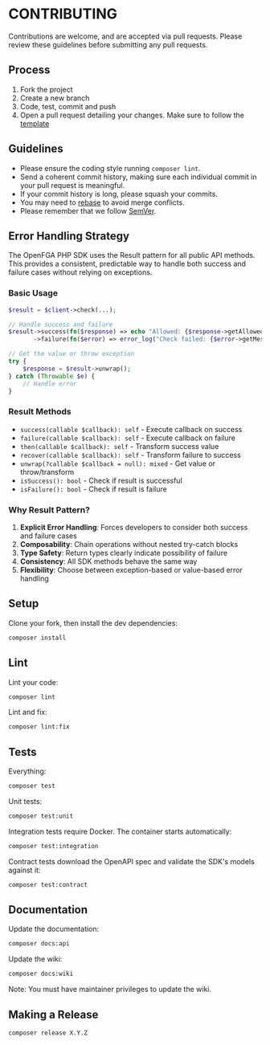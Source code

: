 # CONTRIBUTING

Contributions are welcome, and are accepted via pull requests.
Please review these guidelines before submitting any pull requests.

## Process

1. Fork the project
1. Create a new branch
1. Code, test, commit and push
1. Open a pull request detailing your changes. Make sure to follow the [template](.github/PULL_REQUEST_TEMPLATE.md)

## Guidelines

- Please ensure the coding style running `composer lint`.
- Send a coherent commit history, making sure each individual commit in your pull request is meaningful.
- If your commit history is long, please squash your commits.
- You may need to [rebase](https://git-scm.com/book/en/v2/Git-Branching-Rebasing) to avoid merge conflicts.
- Please remember that we follow [SemVer](http://semver.org/).

## Error Handling Strategy

The OpenFGA PHP SDK uses the Result pattern for all public API methods. This provides a consistent, predictable way to handle both success and failure cases without relying on exceptions.

### Basic Usage

```php
$result = $client->check(...);

// Handle success and failure
$result->success(fn($response) => echo "Allowed: {$response->getAllowed()}")
       ->failure(fn($error) => error_log("Check failed: {$error->getMessage()}"));

// Get the value or throw exception
try {
    $response = $result->unwrap();
} catch (Throwable $e) {
    // Handle error
}
```

### Result Methods

- `success(callable $callback): self` - Execute callback on success
- `failure(callable $callback): self` - Execute callback on failure
- `then(callable $callback): self` - Transform success value
- `recover(callable $callback): self` - Transform failure to success
- `unwrap(?callable $callback = null): mixed` - Get value or throw/transform
- `isSuccess(): bool` - Check if result is successful
- `isFailure(): bool` - Check if result is failure

### Why Result Pattern?

1. **Explicit Error Handling**: Forces developers to consider both success and failure cases
2. **Composability**: Chain operations without nested try-catch blocks
3. **Type Safety**: Return types clearly indicate possibility of failure
4. **Consistency**: All SDK methods behave the same way
5. **Flexibility**: Choose between exception-based or value-based error handling

## Setup

Clone your fork, then install the dev dependencies:

```bash
composer install
```

## Lint

Lint your code:

```bash
composer lint
```

Lint and fix:

```bash
composer lint:fix
```

## Tests

Everything:

```bash
composer test
```

Unit tests:

```bash
composer test:unit
```

Integration tests require Docker. The container starts automatically:

```bash
composer test:integration
```

Contract tests download the OpenAPI spec and validate the SDK's models against it:

```bash
composer test:contract
```

## Documentation

Update the documentation:

```bash
composer docs:api
```

Update the wiki:

```bash
composer docs:wiki
```

Note: You must have maintainer privileges to update the wiki.

## Making a Release

```bash
composer release X.Y.Z
```
